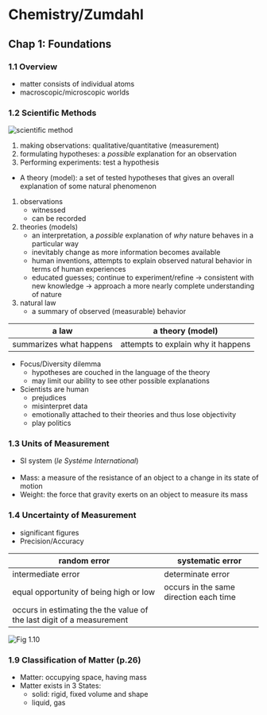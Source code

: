 # Chemistry/Zumdahl

## Chap 1: Foundations

### 1.1 Overview

* matter consists of individual atoms
* macroscopic/microscopic worlds
  
### 1.2 Scientific Methods

![scientific method](https://i.imgur.com/uzxJett.png)

1. making observations: qualitative/quantitative (measurement)
2. formulating hypotheses: a *possible* explanation for an observation
3. Performing experiments: test a hypothesis

* A theory (model): a set of tested hypotheses that gives an overall explanation of some natural phenomenon

1. observations
    * witnessed
    * can be recorded
2. theories (models)
    * an interpretation,
a *possible* explanation of *why* nature behaves in a particular way
    * inevitably change as more information becomes available
    * human inventions,
    attempts to explain observed natural behavior in terms of human experiences
    * educated guesses; 
    continue to experiment/refine → consistent with new knowledge → approach a more nearly complete understanding of nature
3. natural law
    * a summary of observed (measurable) behavior

| a law                   | a theory (model)                   |
| ----------------------- | ---------------------------------- |
| summarizes what happens | attempts to explain why it happens |

* Focus/Diversity dilemma
  * hypotheses are couched in the language of the theory
  * may limit our ability to see other possible explanations
* Scientists are human
  * prejudices
  * misinterpret data
  * emotionally attached to their theories and thus lose objectivity
  * play politics

### 1.3 Units of Measurement

* SI system (*le Systéme International*)
<br/>&nbsp;
* Mass: a measure of the resistance of an object to a change in its state of motion
* Weight: the force that gravity exerts on an object to measure its mass

### 1.4 Uncertainty of Measurement

* significant figures
* Precision/Accuracy

| random error                                                          | systematic error                       |
| --------------------------------------------------------------------- | -------------------------------------- |
| intermediate error                                                    | determinate error                      |
| equal opportunity of being high or low                                | occurs in the same direction each time |
| occurs in estimating the the value of the last digit of a measurement |                                        |

![Fig 1.10](https://cdn.scribbr.com/wp-content/uploads/2021/05/precision-vs-accuracy.png)

### 1.9 Classification of Matter (p.26)

* Matter: occupying space, having mass
* Matter exists in 3 States:
  * solid: rigid, fixed volume and shape
  * liquid, gas
